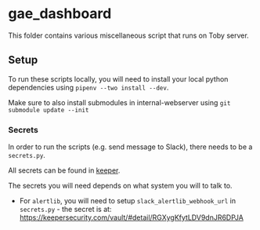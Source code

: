# gae_dashboard

This folder contains various miscellaneous script that runs on Toby server.

## Setup

To run these scripts locally, you will need to install your local python dependencies using
`pipenv --two install --dev`.

Make sure to also install submodules in internal-webserver using
`git submodule update --init`

### Secrets

In order to run the scripts (e.g. send message to Slack), there needs to be a `secrets.py`.

All secrets can be found in
[keeper](https://keepersecurity.com/vault/#).

The secrets you will need depends on what system you will to talk to.

* For `alertlib`, you will need to setup `slack_alertlib_webhook_url` in `secrets.py` - the secret is at: https://keepersecurity.com/vault/#detail/RGXygKfytLDV9dnJR6DPJA
